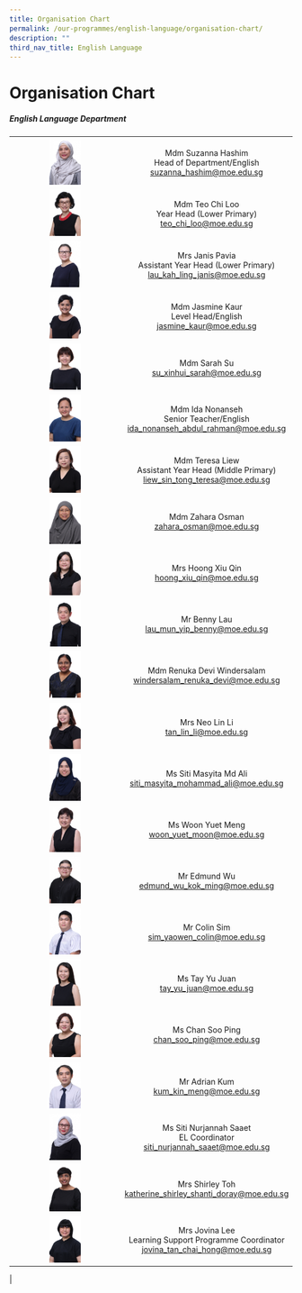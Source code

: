 ```yaml
---
title: Organisation Chart
permalink: /our-programmes/english-language/organisation-chart/
description: ""
third_nav_title: English Language
---
```

# **Organisation Chart**

##### **English Language Department**

|  |  |
|:---:|:---:|
| <img src="/images/eng1a.jpg" style="width:30%"> | Mdm Suzanna Hashim <br> Head of Department/English<br>   [suzanna_hashim@moe.edu.sg](mailto:suzanna_hashim@moe.edu.sg) |
| <img src="/images/eng2.jpg" style="width:30%"> | Mdm Teo Chi Loo <br>Year Head (Lower Primary) <br>  [teo_chi_loo@moe.edu.sg](mailto:teo_chi_loo@moe.edu.sg) |
| <img src="/images/eng3.jpg" style="width:30%"> | Mrs Janis Pavia<br> Assistant Year Head (Lower Primary)   <br>[lau_kah_ling_janis@moe.edu.sg](mailto:lau_kah_ling_janis@moe.edu.sg) |
| <img src="/images/eng4.jpg" style="width:30%"> | Mdm Jasmine Kaur<br> Level Head/English <br> [jasmine_kaur@moe.edu.sg](mailto:jasmine_kaur@moe.edu.sg) |
| <img src="/images/eng5.jpg" style="width:30%"> | Mdm Sarah Su <br>  [su_xinhui_sarah@moe.edu.sg](mailto:su_xinhui_sarah@moe.edu.sg)  |
| <img src="/images/eng6.jpg" style="width:30%"> | Mdm  Ida Nonanseh <br>Senior Teacher/English <br> [ida_nonanseh_abdul_rahman@moe.edu.sg](mailto:ida_nonanseh_abdul_rahman@moe.edu.sg) |
| <img src="/images/eng7.jpg" style="width:30%"> | Mdm Teresa Liew<br> Assistant Year Head (Middle Primary)<br>   [liew_sin_tong_teresa@moe.edu.sg](mailto:liew_sin_tong_teresa@moe.edu.sg) |
| <img src="/images/eng8.jpg" style="width:30%"> | Mdm Zahara Osman <br> [zahara_osman@moe.edu.sg](mailto:zahara_osman@moe.edu.sg)    |
| <img src="/images/eng9.jpg" style="width:30%"> | Mrs Hoong Xiu Qin<br> [hoong_xiu_qin@moe.edu.sg](mailto:hoong_xiu_qin@moe.edu.sg) |
| <img src="/images/eng10.jpg" style="width:30%"> | Mr Benny Lau <br> [lau_mun_yip_benny@moe.edu.sg](mailto:lau_mun_yip_benny@moe.edu.sg)   |
| <img src="/images/eng11.jpg" style="width:30%"> | Mdm Renuka Devi Windersalam <br> [windersalam_renuka_devi@moe.edu.sg](mailto:windersalam_renuka_devi@moe.edu.sg) |
| <img src="/images/eng12.jpg" style="width:30%"> | Mrs Neo Lin Li <br> [tan_lin_li@moe.edu.sg](mailto:tan_lin_li@moe.edu.sg) |
| <img src="/images/eng13.jpg" style="width:30%"> | Ms Siti Masyita Md Ali <br> [siti_masyita_mohammad_ali@moe.edu.sg](mailto:siti_masyita_mohammad_ali@moe.edu.sg) |
| <img src="/images/eng14.jpg" style="width:30%"> | Ms Woon Yuet Meng <br> [woon_yuet_moon@moe.edu.sg](mailto:woon_yuet_moon@moe.edu.sg)  |
| <img src="/images/eng15.jpg" style="width:30%"> |  Mr Edmund Wu <br> [edmund_wu_kok_ming@moe.edu.sg](mailto:edmund_wu_kok_ming@moe.edu.sg) |
| <img src="/images/eng16.jpg" style="width:30%"> |  Mr Colin Sim <br> [sim_yaowen_colin@moe.edu.sg](mailto:sim_yaowen_colin@moe.edu.sg)  |
| <img src="/images/eng17.jpg" style="width:30%"> |  Ms Tay Yu Juan <br> [tay_yu_juan@moe.edu.sg](mailto:tay_yu_juan@moe.edu.sg) |
| <img src="/images/eng18.jpg" style="width:30%"> |  Ms Chan Soo Ping <br>  [chan_soo_ping@moe.edu.sg](mailto:chan_soo_ping@moe.edu.sg) |
| <img src="/images/eng19.jpg" style="width:30%"> |  Mr Adrian Kum <br> [kum_kin_meng@moe.edu.sg](mailto:kum_kin_meng@moe.edu.sg)  |
| <img src="/images/eng20.jpg" style="width:30%"> |  Ms Siti Nurjannah Saaet <br> EL Coordinator <br>  [siti_nurjannah_saaet@moe.edu.sg](mailto:siti_nurjannah_saaet@moe.edu.sg)  |
| <img src="/images/eng21.jpg" style="width:30%"> |  Mrs Shirley Toh <br> [katherine_shirley_shanti_doray@moe.edu.sg](mailto:katherine_shirley_shanti_doray@moe.edu.sg)  |
| <img src="/images/eng22.jpg" style="width:30%"> |  Mrs Jovina Lee <br> Learning Support Programme Coordinator<br>   [jovina_tan_chai_hong@moe.edu.sg](mailto:jovina_tan_chai_hong@moe.edu.sg) |
|